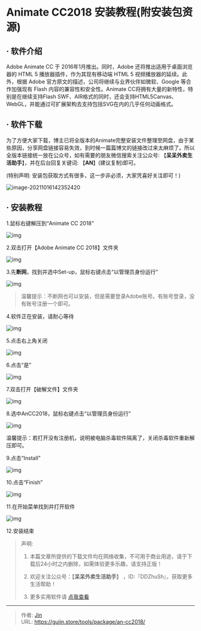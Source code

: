 # Animate CC2018 安装教程(附安装包资源)


## · 软件介绍
Adobe Animate CC 于 2016年1月推出。同时，Adobe 还将推出适用于桌面浏览器的 HTML 5 播放器插件，作为其现有移动端 HTML 5 视频播放器的延续。此外，根据 Adobe 官方原文的描述，公司将继续与业界伙伴如微软、Google 等合作加强现有 Flash 内容的兼容性和安全性。Animate CC将拥有大量的新特性，特别是在继续支持Flash SWF、AIR格式的同时，还会支持HTML5Canvas、WebGL，并能通过可扩展架构去支持包括SVG在内的几乎任何动画格式。

## · 软件下载
为了方便大家下载，博主已将全版本的Animate完整安装文件整理至网盘，由于某些原因，分享网盘链接容易失效，到时候一篇篇博文的链接改过来太麻烦了。所以全版本链接统一放在公众号，如有需要的朋友微信搜索关注公众号: 【**呆呆外卖生活助手**】，并在后台回复关键词: 【**AN**】(建议复制)即可。

(特别声明: 安装包获取方式有很多，这一步非必须，大家凭喜好关注即可！)

![image-20211016142352420](https://img.gujin.store/img/image-20211016142352420.png)

## · 安装教程

1.鼠标右键解压到“Animate CC 2018”

![img](https://img.gujin.store/img/v2-c76c42f42db6a651a50d730e3b533c6b_720w.png)

2.双击打开【Adobe Animate CC 2018】文件夹

![img](https://img.gujin.store/img/v2-aa5d3892e9cd162686e7e213ce226e71_720w.png)

3.先**断网**，找到并选中Set-up，鼠标右键点击“以管理员身份运行”

![img](https://img.gujin.store/img/v2-02746fa8468c64fa9bd20af2f2cf8b63_720w.png)

> 温馨提示：不断网也可以安装，但是需要登录Adobe账号。有账号登录，没有账号注册一个即可。

4.软件正在安装，请耐心等待

![img](https://img.gujin.store/img/v2-e637f5f3653d46c89a588809cdfbd7ce_720w.png)

5.点击右上角关闭

![img](https://img.gujin.store/img/v2-77b3912654b2ab5984f35cc894b98841_720w.png)

6.点击“是”

![img](https://img.gujin.store/img/v2-fe8b69e838ca7139e9635f4e27baadf2_720w.png)

7.双击打开【破解文件】文件夹

![img](https://img.gujin.store/img/v2-3913b86bc95910a3432bf10fb7c7bfde_720w.png)

8.选中AnCC2018，鼠标右键点击“以管理员身份运行”

![img](https://img.gujin.store/img/v2-a432644900f92f309ab269cf059236d1_720w.png)

温馨提示：若打开没有注册机，说明被电脑杀毒软件隔离了，关闭杀毒软件重新解压即可。

9.点击“Install”

![img](https://img.gujin.store/img/v2-90cf5aa8e27e444b82215ea4d581accb_720w.png)

10.点击“Finish”

![img](https://img.gujin.store/img/v2-3a60b31a1c9cb916691ab822558b05e8_720w.png)

11.在开始菜单找到并打开软件

![img](https://img.gujin.store/img/v2-58f4218c8a4b68031baaa43bf498a455_720w.png)

12.安装结束




> 声明: 
>
> 1. 本篇文章所提供的下载文件均在网络收集，不可用于商业用途，请于下载后24小时之内删除，如需体验更多乐趣，请支持正版！
>
> 2. 欢迎关注公众号：【**呆呆外卖生活助手**】 ，ID:『DDZhuSh』，获取更多生活帮助！
>
> 3. 更多实用软件请  [点我查看](/tools)

---

> 作者: [Jin](https://img.gujin.store/img/favicon.ico)  
> URL: https://gujin.store/tools/package/an-cc2018/  

